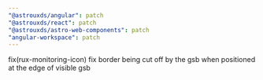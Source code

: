 ```yaml
---
"@astrouxds/angular": patch
"@astrouxds/react": patch
"@astrouxds/astro-web-components": patch
"angular-workspace": patch
---
```


fix(rux-monitoring-icon) fix border being cut off by the gsb when positioned at the edge of visible gsb
